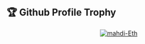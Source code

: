 ## 🏆 Github Profile Trophy 
<p align="center"> <a href="https://github.com/ryo-ma/github-profile-trophy"><img src="https://github-profile-trophy.vercel.app/?username=sinamernstack&column=6&margin-w=15&margin-h=15" alt="mahdi-Eth" /></a></p>
